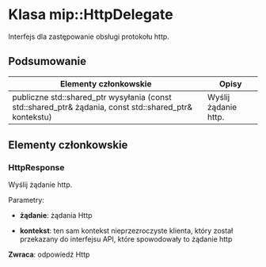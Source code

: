 # <a name="class-miphttpdelegate"></a>Klasa mip::HttpDelegate 
Interfejs dla zastępowanie obsługi protokołu http.
  
## <a name="summary"></a>Podsumowanie
 Elementy członkowskie                        | Opisy                                
--------------------------------|---------------------------------------------
publiczne std::shared_ptr<HttpResponse> wysyłania (const std::shared_ptr<HttpRequest>& żądania, const std::shared_ptr<void>& kontekstu)  |  Wyślij żądanie http.
  
## <a name="members"></a>Elementy członkowskie
  
### <a name="httpresponse"></a>HttpResponse
Wyślij żądanie http.

Parametry:  
* **żądanie**: żądania Http 


* **kontekst**: ten sam kontekst nieprzezroczyste klienta, który został przekazany do interfejsu API, które spowodowały to żądanie http



  
**Zwraca**: odpowiedź Http
